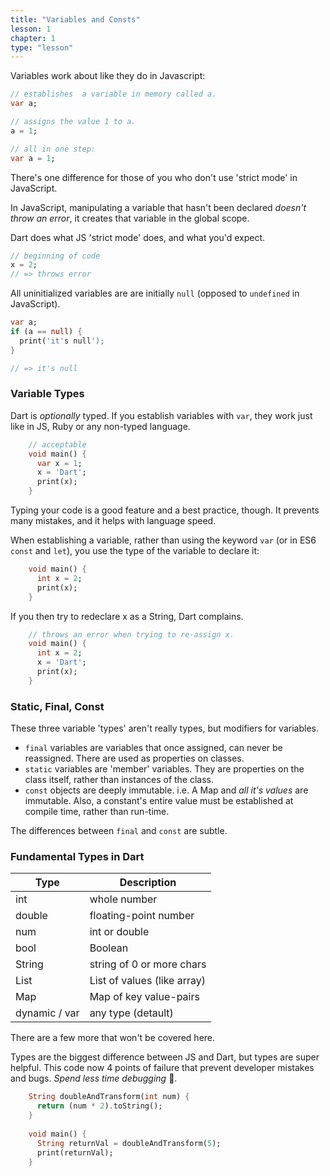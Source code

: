 ```yaml
---
title: "Variables and Consts"
lesson: 1
chapter: 1
type: "lesson"
---
```


Variables work about like they do in Javascript: 

```dart
// establishes  a variable in memory called a.
var a;

// assigns the value 1 to a.
a = 1;

// all in one step:
var a = 1;
```

There's one difference for those of you who don't use 'strict mode' in JavaScript.

In JavaScript, manipulating a variable that hasn't been declared *doesn't throw an error*, it creates that variable in the global scope. 

Dart does what JS 'strict mode' does, and what you'd expect.
 
```dart
// beginning of code
x = 2;
// => throws error
```

All uninitialized variables are are initially `null` (opposed to `undefined` in JavaScript).

```dart
var a;
if (a == null) {
  print('it's null');
}

// => it's null
```

### Variable Types

Dart is *optionally* typed. If you establish variables with `var`, they work just like in JS, Ruby or any non-typed language. 

```dart
    // acceptable
    void main() {
      var x = 1;
      x = 'Dart';
      print(x);
    }
```

Typing your code is a good feature and a best practice, though. It prevents many mistakes, and it helps with language speed.

When establishing a variable, rather than using the keyword `var` (or in ES6 `const` and `let`), you use the type of the variable to declare it:

```dart
    void main() {
      int x = 2;
      print(x);
    }
```

If you then try to redeclare  x as a String, Dart complains.

```dart
    // throws an error when trying to re-assign x.
    void main() {
      int x = 2;
      x = 'Dart';
      print(x);
    }
```

### Static, Final, Const

These three variable 'types' aren't really types, but modifiers for variables.

* `final` variables are variables that once assigned, can never be reassigned. There are used as properties on classes.
* `static` variables are 'member' variables. They are properties on the class itself, rather than instances of the class.
* `const` objects are deeply immutable. i.e. A Map and *all it's values* are immutable. Also, a constant's entire value must be established at compile time, rather than run-time. 


The differences between `final` and `const` are subtle.





### Fundamental Types in Dart

| Type         |Description |
| -------------|------------ |
| int          | whole number |
| double       | floating-point number |
| num          | int or double |
| bool         | Boolean |
| String       | string of 0 or more chars |
| List         | List of values (like array) |
| Map          | Map of key value-pairs |
| dynamic / var     | any type (detault)|

There are a few more that won't be covered here. 

Types are the biggest difference between JS and Dart, but types are super helpful. This code now 4 points of failure that prevent developer mistakes and bugs. *Spend less time debugging* 🤠.

```dart
    String doubleAndTransform(int num) {
      return (num * 2).toString();
    }
    
    void main() {
      String returnVal = doubleAndTransform(5);
      print(returnVal);
    }
```
